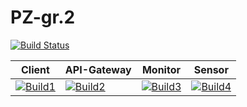 # PZ-gr.2
[![Build Status](https://travis-ci.org/IgnacyMigas/PZ-gr.2.svg?branch=km3-dev)](https://travis-ci.org/IgnacyMigas/PZ-gr.2)

| Client            | API-Gateway       | Monitor           | Sensor            |
|-------------------|-------------------|-------------------|-------------------|
| [![Build1][4]][5] | [![Build2][1]][5] | [![Build3][2]][5] | [![Build4][3]][5] |

[1]: https://travis-matrix-badges.herokuapp.com/repos/IgnacyMigas/PZ-gr.2/branches/km3-dev/1
[2]: https://travis-matrix-badges.herokuapp.com/repos/IgnacyMigas/PZ-gr.2/branches/km3-dev/2
[3]: https://travis-matrix-badges.herokuapp.com/repos/IgnacyMigas/PZ-gr.2/branches/km3-dev/3
[4]: https://travis-matrix-badges.herokuapp.com/repos/IgnacyMigas/PZ-gr.2/branches/km3-dev/4
[5]: https://travis-ci.org/IgnacyMigas/PZ-gr.2
